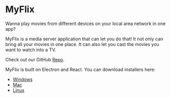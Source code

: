 # MyFlix

Wanna play movies from different devices on your local area network in one app?

MyFlix is a media server application that can let you do that! It not only can bring all your movies in one place. It can also let you cast the movies you want to watch into a TV.
  
  
Check out our GitHub [Repo](https://github.com/TEAMBAMM/myflix).

MyFlix is built on Electron and React. You can download installers here:

 - [Windows](https://github.com/TEAMBAMM/myflix/raw/master/dist/MyFlix%20Setup%200.1.0.exe)
 - [Mac](https://drive.google.com/open?id=1eW1ZxCNau96xA48fvmhrMbNqldZc4wBL)
 - [Linux](https://drive.google.com/open?id=1cGs6Vz8DOP4BEHh11Rob-A9CcOu4MVUr)
